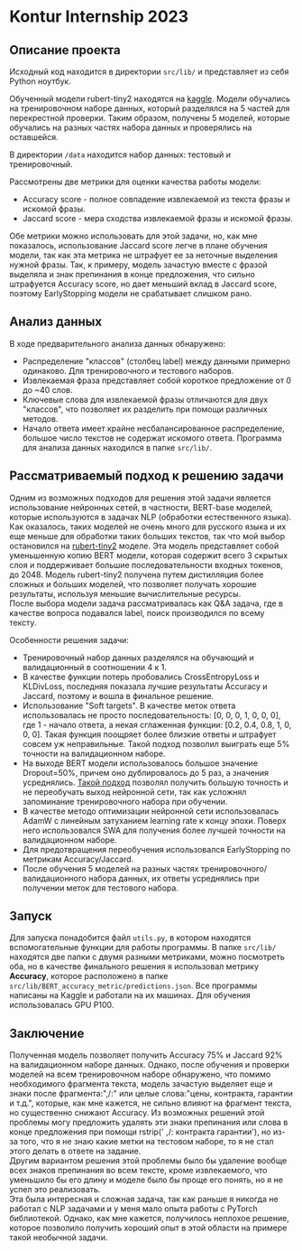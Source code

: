 # Kontur Internship 2023
## Описание проекта

Исходный код находится в директории ```src/lib/``` и представляет из себя Python ноутбук.

Обученный модели rubert-tiny2 находятся на [kaggle](https://www.kaggle.com/datasets/archiy/kontur2023). Модели обучались на тренировочном наборе данных, который разделялся на 5 частей для перекрестной проверки. Таким образом, получены 5 моделей, которые обучались на разных частях набора данных и проверялись на оставшейся.

В директории ```/data``` находится набор данных: тестовый и тренировочный.

Рассмотрены две метрики для оценки качества работы модели:
* Accuracy score - полное совпадение извлекаемой из текста фразы и искомой фразы.
* Jaccard score - мера сходства извлекаемой фразы и искомой фразы.

Обе метрики можно использовать для этой задачи, но, как мне показалось, использование Jaccard score легче в плане обучения модели, так как эта метрика не штрафует ее за неточные выделения нужной фразы. Так, к примеру, модель зачастую вместе с фразой выделяла и знак препинания в конце предложения, что сильно штрафуется Accuracy score, но дает меньший вклад в Jaccard score, поэтому EarlyStopping модели не срабатывает слишком рано.

## Анализ данных
В ходе предварительного анализа данных обнаружено:
* Распределение "классов" (столбец label) между данными примерно одинаково. Для тренировочного и тестового наборов.
* Извлекаемая фраза представляет собой короткое предложение от 0 до ~40 слов.
* Ключевые слова для извлекаемой фразы отличаются для двух "классов", что позволяет их разделить при помощи различных методов.
* Начало ответа имеет крайне несбалансированное распределение, большое число текстов не содержат искомого ответа.
Программа для анализа данных находился в папке ```src/lib/```.

## Рассматриваемый подход к решению задачи
Одним из возможных подходов для решения этой задачи является использование нейронных сетей, в частности, BERT-base моделей, которые используются в задачах NLP (обработки естественного языка). Как оказалось, таких моделей не очень много для русского языка и их еще меньше для обработки таких больших текстов, так что мой выбор остановился на [rubert-tiny2](https://huggingface.co/cointegrated/rubert-tiny2) моделе. Эта модель представляет собой уменьшенную копию BERT модели, которая содержит всего 3 скрытых слоя и поддерживает большие последовательности входных токенов, до 2048. Модель rubert-tiny2 получена путем дистилляция более сложных и больших моделей, что позволяет получать хорошие результаты, используя меньшие вычислительные ресурсы. <br>
После выбора модели задача рассматривалась как Q&A задача, где в качестве вопроса подавался label, поиск производился по всему тексту.

Особенности решения задачи: 
* Тренировочный набор данных разделялся на обучающий и валидационный в соотношении 4 к 1.
* В качестве функции потерь пробовались CrossEntropyLoss и KLDivLoss, последняя показала лучшие результаты Accuracy и Jaccard, поэтому и вошла в финальное решение.
* Использование "Soft targets". В качестве меток ответа использовалась не просто последовательность: [0, 0, 0, 1, 0, 0, 0], где 1 - начало ответа, а некая сглаженная функции: [0.2, 0.4, 0.8, 1, 0, 0, 0]. Такая функция поощряет более близкие ответы и штрафует совсем уж неправильные. Такой подход позволил выиграть еще 5% точности на валидационном наборе.
* На выходе BERT модели использовалось большое значение Dropout=50%, причем оно дублировалось до 5 раз, а значения усреднялись. [Такой подход](https://arxiv.org/abs/1905.09788) позволял получить большую точность и не переобучать выход нейронной сети, так как усложнял запоминание тренировочного набора при обучении.
* В качестве методо оптимизации нейронной сети использовалась AdamW с линейным затуханием learning rate к концу эпохи. Поверх него использовался SWA для получения более лучшей точности на валидационном наборе.
* Для предотвращения переобучения использовался EarlyStopping по метрикам Accuracy/Jaccard.
* После обучения 5 моделей на разных частях тренировочного/валидационного набора данных, их ответы усреднялись при получении меток для тестового набора.

## Запуск
Для запуска понадобится файл ```utils.py```, в котором находятся вспомогательные функции для работы программы. В папке ```src/lib/``` находятся две папки с двумя разными метриками, можно посмотреть оба, но в качестве финального решения я использовал метрику **Accuracy**, которое расположено в папке ```src/lib/BERT_accuracy_metric/predictions.json```.
Все программы написаны на Kaggle и работали на их машинах. Для обучения использовалась GPU P100.

## Заключение
Полученная модель позволяет получить Accuracy 75% и Jaccard 92% на валидационном наборе данных. Однако, после обучения и проверки моделей на всем тренировочном наборе обнаружено, что помимо необходимого фрагмента текста, модель зачастую выделяет еще и знаки после фрагмента:",/:" или целые слова:"цены, контракта, гарантии и т.д.", которые, как мне кажется, не сильно влияют на фрагмент текста, но существенно снижают Accuracy. Из возможных решений этой проблемы могу предложить удалять эти знаки препинания или слова в конце предложения при помощи rstrip(' ,/: контракта гарантии'), но из-за того, что я не знаю какие метки на тестовом наборе, то я не стал этого делать в ответе на задание. <br>
Другим вариантом решения этой проблемы было бы удаление вообще всех знаков препинания во всем тексте, кроме извлекаемого, что уменьшило бы его длину и моделе было бы проще его понять, но я не успел это реализовать. <br>
Эта была интересная и сложная задача, так как раньше я никогда не работал с NLP задачами и у меня мало опыта работы с PyTorch библиотекой. Однако, как мне кажется, получилось неплохое решение, которое позволило получить хороший опыт в этой области на примере такой необычной задачи.